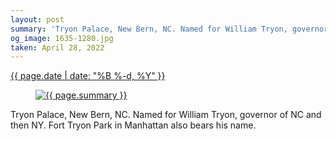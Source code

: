 ```yaml
---
layout: post
summary: 'Tryon Palace, New Bern, NC. Named for William Tryon, governor of NC and then NY. Fort Tryon Park in Manhattan also bears his name.'
og_image: 1635-1280.jpg
taken: April 28, 2022
---
```


<div class="post">
 <time>
  <a href="/1635">
   {{ page.date | date: "%B %-d, %Y" }}
  </a>
 </time>
 <a href="/1635">
  <figure data-taken="4/28/2022">
   <img alt="{{ page.summary }}" sizes="(min-width: 700px) 50vw, calc(100vw - 2rem)" src="{{ site.assets_url }}/1635-640.jpg" srcset="{{ site.assets_url }}/1635-320.jpg 320w, {{ site.assets_url }}/1635-640.jpg 640w, {{ site.assets_url }}/1635-960.jpg 960w, {{ site.assets_url }}/1635-1280.jpg 1280w"/>
  </figure>
 </a>
 <span>
  Tryon Palace, New Bern, NC. Named for William Tryon, governor of NC and then NY. Fort Tryon Park in Manhattan also bears his name.
 </span>
</div>
